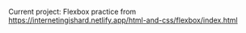 Current project: Flexbox practice from https://internetingishard.netlify.app/html-and-css/flexbox/index.html
